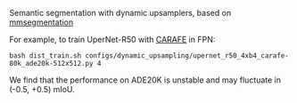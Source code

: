 Semantic segmentation with dynamic upsamplers, based on [mmsegmentation](https://github.com/open-mmlab/mmsegmentation)

For example, to train UperNet-R50 with [CARAFE](https://github.com/myownskyW7/CARAFE) in FPN:

```shell
bash dist_train.sh configs/dynamic_upsampling/upernet_r50_4xb4_carafe-80k_ade20k-512x512.py 4
```
We find that the performance on ADE20K is unstable and may fluctuate in (-0.5, +0.5) mIoU.
